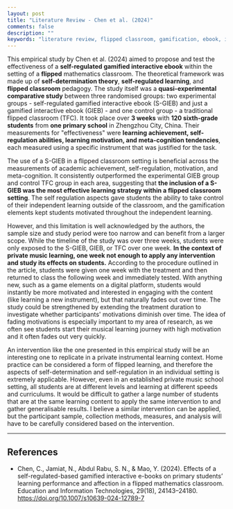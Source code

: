 ```yaml
---
layout: post
title: "Literature Review - Chen et al. (2024)"
comments: false
description: ""
keywords: "literature review, flipped classroom, gamification, ebook, interactive ebook"
---
```


This empirical study by Chen et al. (2024) aimed to propose and test the effectiveness of a **self-regulated gamified interactive ebook** within the setting of a **flipped** mathematics classroom. The theoretical framework was made up of **self-determination theory**, **self-regulated learning**, and **flipped classroom** pedagogy. The study itself was a **quasi-experimental comparative study** between three randomised groups: two experimental groups - self-regulated gamified interactive ebook (S-GIEB) and just a gamified interactive ebook (GIEB) - and one control group - a traditional flipped classroom (TFC). It took place over **3 weeks** with **120 sixth-grade students** from **one primary school** in Zhengzhou City, China. Their measurements for "effectiveness" were **learning achievement, self-regulation abilities, learning motivation, and meta-cognition tendencies**, each measured using a specific instrument that was justified for the task. 

The use of a S-GIEB in a flipped classroom setting is beneficial across the measurements of academic achievement, self-regulation, motivation, and meta-cognition. It consistently outperformed the experimental GIEB group and control TFC group in each area, suggesting that **the inclusion of a S-GIEB was the most effective learning strategy within a flipped classroom setting**. The self regulation aspects gave students the ability to take control of their independent learning outside of the classroom, and the gamification elements kept students motivated throughout the independent learning.

However, and this limitation is well acknowledged by the authors, the sample size and study period were too narrow and can benefit from a larger scope. While the timeline of the study was over three weeks, students were only exposed to the S-GIEB, GIEB, or TFC over one week. **In the context of private music learning, one week not enough to apply any intervention and study its effects on students.** According to the procedure outlined in the article, students were given one week with the treatment and then returned to class the following week and immediately tested. With anything new, such as a game elements on a digital platform, students would instantly be more motivated and interested in engaging with the content (like learning a new instrument), but that naturally fades out over time. The study could be strengthened by extending the treatment duration to investigate whether participants' motivations diminish over time. The idea of fading motivations is especially important to my area of research, as we often see students start their musical learning journey with high motivation and it often fades out very quickly.

An intervention like the one presented in this empirical study will be an interesting one to replicate in a private instrumental learning context. Home practice can be considered a form of flipped learning, and therefore the aspects of self-determination and self-regulation in an individual setting is extremely applicable. However, even in an established private music school setting, all students are at different levels and learning at different speeds and curriculums. It would be difficult to gather a large number of students that are at the same learning content to apply the same intervention to and gather generalisable results. I believe a similar intervention can be applied, but the participant sample, collection methods, measures, and analysis will have to be carefully considered based on the intervention.

---

## References
- Chen, C., Jamiat, N., Abdul Rabu, S. N., & Mao, Y. (2024). Effects of a self-regulated-based gamified interactive e-books on primary students’ learning performance and affection in a flipped mathematics classroom. Education and Information Technologies, 29(18), 24143–24180. https://doi.org/10.1007/s10639-024-12789-7
